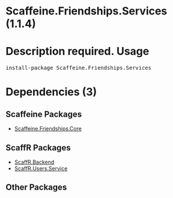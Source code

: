 ﻿Scaffeine.Friendships.Services (1.1.4)
======
Description required.
Usage
======
<pre>install-package Scaffeine.Friendships.Services</pre>
Dependencies (3)
=====

Scaffeine Packages
------
* [Scaffeine.Friendships.Core](https://github.com/wcpro/Scaffeine/tree/master/src/Scaffeine.Friendships.Core)

ScaffR Packages
------
* [ScaffR.Backend](https://github.com/wcpro/ScaffR/tree/master/src/ScaffR.Backend)
* [ScaffR.Users.Service](https://github.com/wcpro/ScaffR/tree/master/src/ScaffR.Users.Service)

Other Packages
------
